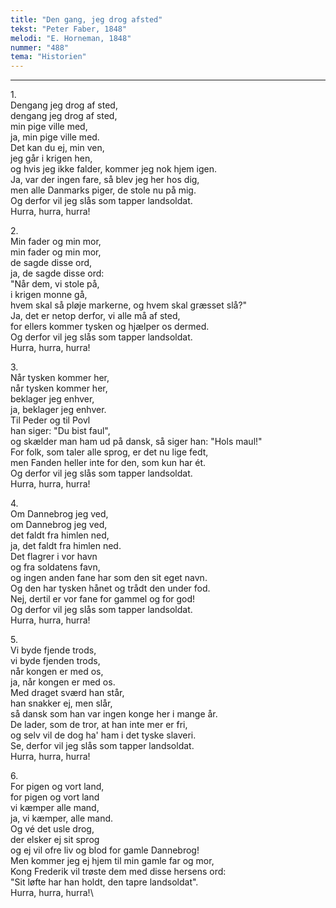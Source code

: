 ```yaml
---
title: "Den gang, jeg drog afsted"
tekst: "Peter Faber, 1848"
melodi: "E. Horneman, 1848"
nummer: "488"
tema: "Historien"
---
```

***

1\.\
Dengang jeg drog af sted,\
dengang jeg drog af sted,\
min pige ville med,\
ja, min pige ville med.\
Det kan du ej, min ven,\
jeg går i krigen hen,\
og hvis jeg ikke falder, kommer jeg nok hjem igen.\
Ja, var der ingen fare, så blev jeg her hos dig,\
men alle Danmarks piger, de stole nu på mig.\
Og derfor vil jeg slås som tapper landsoldat.\
Hurra, hurra, hurra!

2\.\
Min fader og min mor,\
min fader og min mor,\
de sagde disse ord,\
ja, de sagde disse ord:\
"Når dem, vi stole på,\
i krigen monne gå,\
hvem skal så pløje markerne, og hvem skal græsset slå?"\
Ja, det er netop derfor, vi alle må af sted,\
for ellers kommer tysken og hjælper os dermed.\
Og derfor vil jeg slås som tapper landsoldat.\
Hurra, hurra, hurra!

3\.\
Når tysken kommer her,\
når tysken kommer her,\
beklager jeg enhver,\
ja, beklager jeg enhver.\
Til Peder og til Povl\
han siger: "Du bist faul",\
og skælder man ham ud på dansk, så siger han: "Hols maul!"\
For folk, som taler alle sprog, er det nu lige fedt,\
men Fanden heller inte for den, som kun har ét.\
Og derfor vil jeg slås som tapper landsoldat.\
Hurra, hurra, hurra!

4\.\
Om Dannebrog jeg ved,\
om Dannebrog jeg ved,\
det faldt fra himlen ned,\
ja, det faldt fra himlen ned.\
Det flagrer i vor havn\
og fra soldatens favn,\
og ingen anden fane har som den sit eget navn.\
Og den har tysken hånet og trådt den under fod.\
Nej, dertil er vor fane for gammel og for god!\
Og derfor vil jeg slås som tapper landsoldat.\
Hurra, hurra, hurra!

5\.\
Vi byde fjende trods,\
vi byde fjenden trods,\
når kongen er med os,\
ja, når kongen er med os.\
Med draget sværd han står,\
han snakker ej, men slår,\
så dansk som han var ingen konge her i mange år.\
De lader, som de tror, at han inte mer er fri,\
og selv vil de dog ha' ham i det tyske slaveri.\
Se, derfor vil jeg slås som tapper landsoldat.\
Hurra, hurra, hurra!

6\.\
For pigen og vort land,\
for pigen og vort land\
vi kæmper alle mand,\
ja, vi kæmper, alle mand.\
Og vé det usle drog,\
der elsker ej sit sprog\
og ej vil ofre liv og blod for gamle Dannebrog!\
Men kommer jeg ej hjem til min gamle far og mor,\
Kong Frederik vil trøste dem med disse hersens ord:\
"Sit løfte har han holdt, den tapre landsoldat".\
Hurra, hurra, hurra!\
